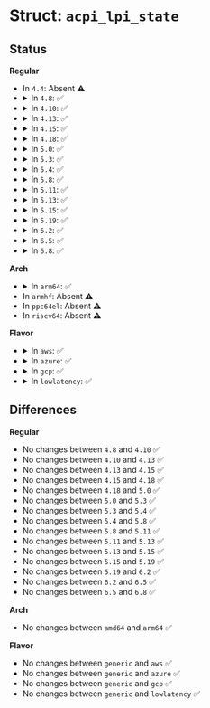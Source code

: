 # Struct: <code>acpi_lpi_state</code>

## Status
<b>Regular</b>
<ul>
<li>
In <code>4.4</code>: Absent ⚠️
</li>
<li>
<details>
<summary>In <code>4.8</code>: ✅</summary>

```c
struct acpi_lpi_state {
    u32 min_residency;
    u32 wake_latency;
    u32 flags;
    u32 arch_flags;
    u32 res_cnt_freq;
    u32 enable_parent_state;
    u64 address;
    u8 index;
    u8 entry_method;
    char desc[32];
};
```
</details>
</li>
<li>
<details>
<summary>In <code>4.10</code>: ✅</summary>

```c
struct acpi_lpi_state {
    u32 min_residency;
    u32 wake_latency;
    u32 flags;
    u32 arch_flags;
    u32 res_cnt_freq;
    u32 enable_parent_state;
    u64 address;
    u8 index;
    u8 entry_method;
    char desc[32];
};
```
</details>
</li>
<li>
<details>
<summary>In <code>4.13</code>: ✅</summary>

```c
struct acpi_lpi_state {
    u32 min_residency;
    u32 wake_latency;
    u32 flags;
    u32 arch_flags;
    u32 res_cnt_freq;
    u32 enable_parent_state;
    u64 address;
    u8 index;
    u8 entry_method;
    char desc[32];
};
```
</details>
</li>
<li>
<details>
<summary>In <code>4.15</code>: ✅</summary>

```c
struct acpi_lpi_state {
    u32 min_residency;
    u32 wake_latency;
    u32 flags;
    u32 arch_flags;
    u32 res_cnt_freq;
    u32 enable_parent_state;
    u64 address;
    u8 index;
    u8 entry_method;
    char desc[32];
};
```
</details>
</li>
<li>
<details>
<summary>In <code>4.18</code>: ✅</summary>

```c
struct acpi_lpi_state {
    u32 min_residency;
    u32 wake_latency;
    u32 flags;
    u32 arch_flags;
    u32 res_cnt_freq;
    u32 enable_parent_state;
    u64 address;
    u8 index;
    u8 entry_method;
    char desc[32];
};
```
</details>
</li>
<li>
<details>
<summary>In <code>5.0</code>: ✅</summary>

```c
struct acpi_lpi_state {
    u32 min_residency;
    u32 wake_latency;
    u32 flags;
    u32 arch_flags;
    u32 res_cnt_freq;
    u32 enable_parent_state;
    u64 address;
    u8 index;
    u8 entry_method;
    char desc[32];
};
```
</details>
</li>
<li>
<details>
<summary>In <code>5.3</code>: ✅</summary>

```c
struct acpi_lpi_state {
    u32 min_residency;
    u32 wake_latency;
    u32 flags;
    u32 arch_flags;
    u32 res_cnt_freq;
    u32 enable_parent_state;
    u64 address;
    u8 index;
    u8 entry_method;
    char desc[32];
};
```
</details>
</li>
<li>
<details>
<summary>In <code>5.4</code>: ✅</summary>

```c
struct acpi_lpi_state {
    u32 min_residency;
    u32 wake_latency;
    u32 flags;
    u32 arch_flags;
    u32 res_cnt_freq;
    u32 enable_parent_state;
    u64 address;
    u8 index;
    u8 entry_method;
    char desc[32];
};
```
</details>
</li>
<li>
<details>
<summary>In <code>5.8</code>: ✅</summary>

```c
struct acpi_lpi_state {
    u32 min_residency;
    u32 wake_latency;
    u32 flags;
    u32 arch_flags;
    u32 res_cnt_freq;
    u32 enable_parent_state;
    u64 address;
    u8 index;
    u8 entry_method;
    char desc[32];
};
```
</details>
</li>
<li>
<details>
<summary>In <code>5.11</code>: ✅</summary>

```c
struct acpi_lpi_state {
    u32 min_residency;
    u32 wake_latency;
    u32 flags;
    u32 arch_flags;
    u32 res_cnt_freq;
    u32 enable_parent_state;
    u64 address;
    u8 index;
    u8 entry_method;
    char desc[32];
};
```
</details>
</li>
<li>
<details>
<summary>In <code>5.13</code>: ✅</summary>

```c
struct acpi_lpi_state {
    u32 min_residency;
    u32 wake_latency;
    u32 flags;
    u32 arch_flags;
    u32 res_cnt_freq;
    u32 enable_parent_state;
    u64 address;
    u8 index;
    u8 entry_method;
    char desc[32];
};
```
</details>
</li>
<li>
<details>
<summary>In <code>5.15</code>: ✅</summary>

```c
struct acpi_lpi_state {
    u32 min_residency;
    u32 wake_latency;
    u32 flags;
    u32 arch_flags;
    u32 res_cnt_freq;
    u32 enable_parent_state;
    u64 address;
    u8 index;
    u8 entry_method;
    char desc[32];
};
```
</details>
</li>
<li>
<details>
<summary>In <code>5.19</code>: ✅</summary>

```c
struct acpi_lpi_state {
    u32 min_residency;
    u32 wake_latency;
    u32 flags;
    u32 arch_flags;
    u32 res_cnt_freq;
    u32 enable_parent_state;
    u64 address;
    u8 index;
    u8 entry_method;
    char desc[32];
};
```
</details>
</li>
<li>
<details>
<summary>In <code>6.2</code>: ✅</summary>

```c
struct acpi_lpi_state {
    u32 min_residency;
    u32 wake_latency;
    u32 flags;
    u32 arch_flags;
    u32 res_cnt_freq;
    u32 enable_parent_state;
    u64 address;
    u8 index;
    u8 entry_method;
    char desc[32];
};
```
</details>
</li>
<li>
<details>
<summary>In <code>6.5</code>: ✅</summary>

```c
struct acpi_lpi_state {
    u32 min_residency;
    u32 wake_latency;
    u32 flags;
    u32 arch_flags;
    u32 res_cnt_freq;
    u32 enable_parent_state;
    u64 address;
    u8 index;
    u8 entry_method;
    char desc[32];
};
```
</details>
</li>
<li>
<details>
<summary>In <code>6.8</code>: ✅</summary>

```c
struct acpi_lpi_state {
    u32 min_residency;
    u32 wake_latency;
    u32 flags;
    u32 arch_flags;
    u32 res_cnt_freq;
    u32 enable_parent_state;
    u64 address;
    u8 index;
    u8 entry_method;
    char desc[32];
};
```
</details>
</li>
</ul>
<b>Arch</b>
<ul>
<li>
<details>
<summary>In <code>arm64</code>: ✅</summary>

```c
struct acpi_lpi_state {
    u32 min_residency;
    u32 wake_latency;
    u32 flags;
    u32 arch_flags;
    u32 res_cnt_freq;
    u32 enable_parent_state;
    u64 address;
    u8 index;
    u8 entry_method;
    char desc[32];
};
```
</details>
</li>
<li>
In <code>armhf</code>: Absent ⚠️
</li>
<li>
In <code>ppc64el</code>: Absent ⚠️
</li>
<li>
In <code>riscv64</code>: Absent ⚠️
</li>
</ul>
<b>Flavor</b>
<ul>
<li>
<details>
<summary>In <code>aws</code>: ✅</summary>

```c
struct acpi_lpi_state {
    u32 min_residency;
    u32 wake_latency;
    u32 flags;
    u32 arch_flags;
    u32 res_cnt_freq;
    u32 enable_parent_state;
    u64 address;
    u8 index;
    u8 entry_method;
    char desc[32];
};
```
</details>
</li>
<li>
<details>
<summary>In <code>azure</code>: ✅</summary>

```c
struct acpi_lpi_state {
    u32 min_residency;
    u32 wake_latency;
    u32 flags;
    u32 arch_flags;
    u32 res_cnt_freq;
    u32 enable_parent_state;
    u64 address;
    u8 index;
    u8 entry_method;
    char desc[32];
};
```
</details>
</li>
<li>
<details>
<summary>In <code>gcp</code>: ✅</summary>

```c
struct acpi_lpi_state {
    u32 min_residency;
    u32 wake_latency;
    u32 flags;
    u32 arch_flags;
    u32 res_cnt_freq;
    u32 enable_parent_state;
    u64 address;
    u8 index;
    u8 entry_method;
    char desc[32];
};
```
</details>
</li>
<li>
<details>
<summary>In <code>lowlatency</code>: ✅</summary>

```c
struct acpi_lpi_state {
    u32 min_residency;
    u32 wake_latency;
    u32 flags;
    u32 arch_flags;
    u32 res_cnt_freq;
    u32 enable_parent_state;
    u64 address;
    u8 index;
    u8 entry_method;
    char desc[32];
};
```
</details>
</li>
</ul>

## Differences
<b>Regular</b>
<ul>
<li>
No changes between <code>4.8</code> and <code>4.10</code> ✅
</li>
<li>
No changes between <code>4.10</code> and <code>4.13</code> ✅
</li>
<li>
No changes between <code>4.13</code> and <code>4.15</code> ✅
</li>
<li>
No changes between <code>4.15</code> and <code>4.18</code> ✅
</li>
<li>
No changes between <code>4.18</code> and <code>5.0</code> ✅
</li>
<li>
No changes between <code>5.0</code> and <code>5.3</code> ✅
</li>
<li>
No changes between <code>5.3</code> and <code>5.4</code> ✅
</li>
<li>
No changes between <code>5.4</code> and <code>5.8</code> ✅
</li>
<li>
No changes between <code>5.8</code> and <code>5.11</code> ✅
</li>
<li>
No changes between <code>5.11</code> and <code>5.13</code> ✅
</li>
<li>
No changes between <code>5.13</code> and <code>5.15</code> ✅
</li>
<li>
No changes between <code>5.15</code> and <code>5.19</code> ✅
</li>
<li>
No changes between <code>5.19</code> and <code>6.2</code> ✅
</li>
<li>
No changes between <code>6.2</code> and <code>6.5</code> ✅
</li>
<li>
No changes between <code>6.5</code> and <code>6.8</code> ✅
</li>
</ul>
<b>Arch</b>
<ul>
<li>
No changes between <code>amd64</code> and <code>arm64</code> ✅
</li>
</ul>
<b>Flavor</b>
<ul>
<li>
No changes between <code>generic</code> and <code>aws</code> ✅
</li>
<li>
No changes between <code>generic</code> and <code>azure</code> ✅
</li>
<li>
No changes between <code>generic</code> and <code>gcp</code> ✅
</li>
<li>
No changes between <code>generic</code> and <code>lowlatency</code> ✅
</li>
</ul>
